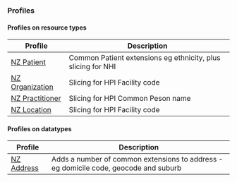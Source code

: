 ### Profiles

#### Profiles on resource types

| Profile | Description |
| --- | --- |
| [NZ Patient](StructureDefinition-NzPatient.html) | Common Patient extensions eg ethnicity, plus slicing for NHI|
| [NZ Organization](StructureDefinition-NzOrganization.html) | Slicing for HPI Facility code |
| [NZ Practitioner](StructureDefinition-NzPractitioner.html) | Slicing for HPI Common Peson name |
| [NZ Location](StructureDefinition-NzLocation.html) | Slicing for HPI Facility code |

#### Profiles on datatypes

| Profile | Description |
| --- | --- |
| [NZ Address](StructureDefinition-NzAddress.html) |Adds a number of common extensions to address  - eg domicile code, geocode and suburb |


